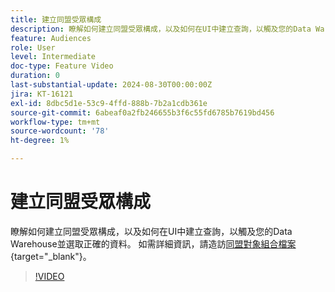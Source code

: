 ```yaml
---
title: 建立同盟受眾構成
description: 瞭解如何建立同盟受眾構成，以及如何在UI中建立查詢，以觸及您的Data Warehouse並選取正確的資料。
feature: Audiences
role: User
level: Intermediate
doc-type: Feature Video
duration: 0
last-substantial-update: 2024-08-30T00:00:00Z
jira: KT-16121
exl-id: 8dbc5d1e-53c9-4ffd-888b-7b2a1cdb361e
source-git-commit: 6abeaf0a2fb246655b3f6c55fd6785b7619bd456
workflow-type: tm+mt
source-wordcount: '78'
ht-degree: 1%

---
```


# 建立同盟受眾構成

瞭解如何建立同盟受眾構成，以及如何在UI中建立查詢，以觸及您的Data Warehouse並選取正確的資料。 如需詳細資訊，請造訪[同盟對象組合檔案](https://experienceleague.adobe.com/zh-hant/docs/federated-audience-composition/using/home){target="_blank"}。

>[!VIDEO](https://video.tv.adobe.com/v/3433247/?learn=on&enablevpops)
